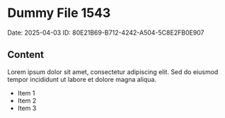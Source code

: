 # Dummy File 1543

Date: 2025-04-03
ID: 80E21B69-B712-4242-A504-5C8E2FB0E907

## Content

Lorem ipsum dolor sit amet, consectetur adipiscing elit.
Sed do eiusmod tempor incididunt ut labore et dolore magna aliqua.

* Item 1
* Item 2
* Item 3

